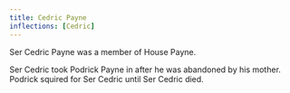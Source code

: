 ```yaml
---
title: Cedric Payne
inflections: [Cedric]
---
```


Ser Cedric Payne was a member of House Payne.

Ser Cedric took Podrick Payne in after he was abandoned by his mother. Podrick squired for Ser Cedric until Ser Cedric died.


